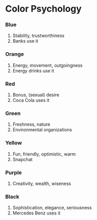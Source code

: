 # Color Psychology

### Blue
1. Stability, trustworthiness
2. Banks use it
   
### Orange
1. Energy, movement, outgoingness
2. Energy drinks use it

### Red
1. Bonus, (sexual) desire
2. Coca Cola uses it

### Green
1. Freshness, nature
2. Environmental organizations

### Yellow
1. Fun, friendly, optimistic, warm
2. Snapchat

### Purple
1. Creativity, wealth, wiseness

### Black
1. Sophistication, elegance, seriousness
2. Mercedes Benz uses it
